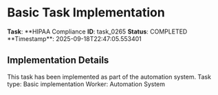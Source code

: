 # Basic Task Implementation

**Task**: **HIPAA Compliance
**ID**: task_0265
**Status**: COMPLETED
**Timestamp\*\*: 2025-09-18T22:47:05.553401

## Implementation Details

This task has been implemented as part of the automation system.
Task type: Basic implementation
Worker: Automation System
